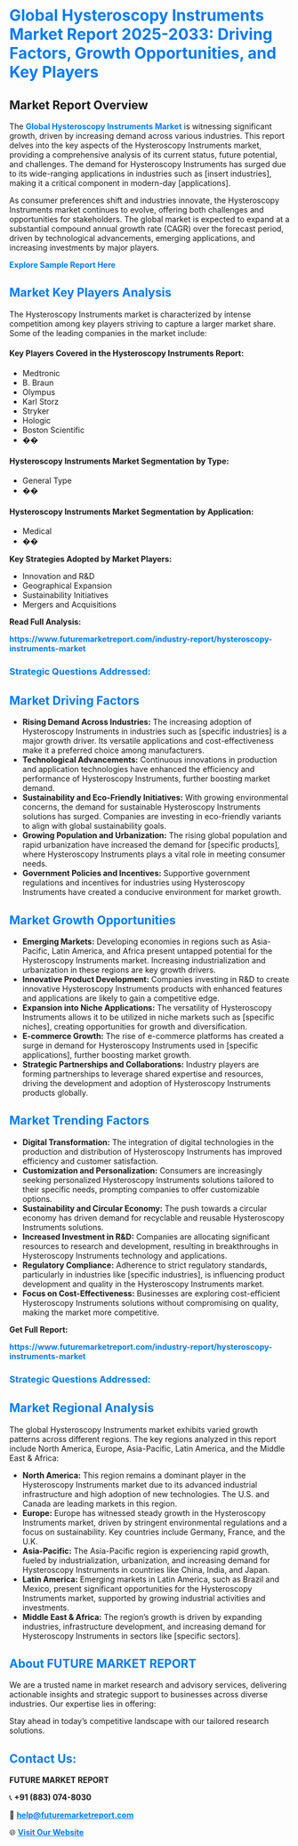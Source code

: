 <h1 style="color: #007BFF;">Global Hysteroscopy Instruments Market Report 2025-2033: Driving Factors, Growth Opportunities, and Key Players</h1>

<section id="overview">
<h2>Market Report Overview</h2>
<p>The <a href="https://www.futuremarketreport.com/industry-report/hysteroscopy-instruments-market" style="color: #007BFF; text-decoration: none;"><strong>Global Hysteroscopy Instruments Market</strong></a> is witnessing significant growth, driven by increasing demand across various industries. This report delves into the key aspects of the Hysteroscopy Instruments market, providing a comprehensive analysis of its current status, future potential, and challenges. The demand for Hysteroscopy Instruments has surged due to its wide-ranging applications in industries such as [insert industries], making it a critical component in modern-day [applications].</p>
<p>As consumer preferences shift and industries innovate, the Hysteroscopy Instruments market continues to evolve, offering both challenges and opportunities for stakeholders. The global market is expected to expand at a substantial compound annual growth rate (CAGR) over the forecast period, driven by technological advancements, emerging applications, and increasing investments by major players.</p>
</section>

<section id="overview">
<p><a href="https://www.futuremarketreport.com/request-sample/reportId=113648" style="color: #007BFF; text-decoration: none;"><strong>Explore Sample Report Here</strong></a></p>
</section>

<section id="key-players">
<h2 style="color: #007BFF;">Market Key Players Analysis</h2>
<p>The Hysteroscopy Instruments market is characterized by intense competition among key players striving to capture a larger market share. Some of the leading companies in the market include:</p>
<h4>Key Players Covered in the Hysteroscopy Instruments Report:</h4>
<ul><li>Medtronic</li><li>B. Braun</li><li>Olympus</li><li>Karl Storz</li><li>Stryker</li><li>Hologic</li><li>Boston Scientific</li><li>��</li></ul>
<h4>Hysteroscopy Instruments Market Segmentation by Type:</h4>
<ul><li>General Type</li><li>��</li></ul>

<h4>Hysteroscopy Instruments Market Segmentation by Application:</h4>
<ul><li>Medical</li><li>��</li></ul>
<p><strong>Key Strategies Adopted by Market Players:</strong></p>
<ul>
<li>Innovation and R&D</li>
<li>Geographical Expansion</li>
<li>Sustainability Initiatives</li>
<li>Mergers and Acquisitions</li>
</ul>
</section>

<section>
<p><strong>Read Full Analysis: </strong></p><a href="https://www.futuremarketreport.com/industry-report/hysteroscopy-instruments-market" style="color: #007BFF; text-decoration: none;"><strong>https://www.futuremarketreport.com/industry-report/hysteroscopy-instruments-market</strong></a>
<h3 style="color: #007BFF;">Strategic Questions Addressed:</h3>
</section>

<section id="driving-factors">
<h2 style="color: #007BFF;">Market Driving Factors</h2>
<ul>
<li><strong>Rising Demand Across Industries:</strong> The increasing adoption of Hysteroscopy Instruments in industries such as [specific industries] is a major growth driver. Its versatile applications and cost-effectiveness make it a preferred choice among manufacturers.</li>
<li><strong>Technological Advancements:</strong> Continuous innovations in production and application technologies have enhanced the efficiency and performance of Hysteroscopy Instruments, further boosting market demand.</li>
<li><strong>Sustainability and Eco-Friendly Initiatives:</strong> With growing environmental concerns, the demand for sustainable Hysteroscopy Instruments solutions has surged. Companies are investing in eco-friendly variants to align with global sustainability goals.</li>
<li><strong>Growing Population and Urbanization:</strong> The rising global population and rapid urbanization have increased the demand for [specific products], where Hysteroscopy Instruments plays a vital role in meeting consumer needs.</li>
<li><strong>Government Policies and Incentives:</strong> Supportive government regulations and incentives for industries using Hysteroscopy Instruments have created a conducive environment for market growth.</li>
</ul>
</section>

<section id="growth-opportunities">
<h2 style="color: #007BFF;">Market Growth Opportunities</h2>
<ul>
<li><strong>Emerging Markets:</strong> Developing economies in regions such as Asia-Pacific, Latin America, and Africa present untapped potential for the Hysteroscopy Instruments market. Increasing industrialization and urbanization in these regions are key growth drivers.</li>
<li><strong>Innovative Product Development:</strong> Companies investing in R&D to create innovative Hysteroscopy Instruments products with enhanced features and applications are likely to gain a competitive edge.</li>
<li><strong>Expansion into Niche Applications:</strong> The versatility of Hysteroscopy Instruments allows it to be utilized in niche markets such as [specific niches], creating opportunities for growth and diversification.</li>
<li><strong>E-commerce Growth:</strong> The rise of e-commerce platforms has created a surge in demand for Hysteroscopy Instruments used in [specific applications], further boosting market growth.</li>
<li><strong>Strategic Partnerships and Collaborations:</strong> Industry players are forming partnerships to leverage shared expertise and resources, driving the development and adoption of Hysteroscopy Instruments products globally.</li>
</ul>
</section>

<section id="trending-factors">
<h2 style="color: #007BFF;">Market Trending Factors</h2>
<ul>
<li><strong>Digital Transformation:</strong> The integration of digital technologies in the production and distribution of Hysteroscopy Instruments has improved efficiency and customer satisfaction.</li>
<li><strong>Customization and Personalization:</strong> Consumers are increasingly seeking personalized Hysteroscopy Instruments solutions tailored to their specific needs, prompting companies to offer customizable options.</li>
<li><strong>Sustainability and Circular Economy:</strong> The push towards a circular economy has driven demand for recyclable and reusable Hysteroscopy Instruments solutions.</li>
<li><strong>Increased Investment in R&D:</strong> Companies are allocating significant resources to research and development, resulting in breakthroughs in Hysteroscopy Instruments technology and applications.</li>
<li><strong>Regulatory Compliance:</strong> Adherence to strict regulatory standards, particularly in industries like [specific industries], is influencing product development and quality in the Hysteroscopy Instruments market.</li>
<li><strong>Focus on Cost-Effectiveness:</strong> Businesses are exploring cost-efficient Hysteroscopy Instruments solutions without compromising on quality, making the market more competitive.</li>
</ul>
</section>

<section>
<p><strong>Get Full Report: </strong></p><a href="https://www.futuremarketreport.com/industry-report/hysteroscopy-instruments-market" style="color: #007BFF; text-decoration: none;"><strong>https://www.futuremarketreport.com/industry-report/hysteroscopy-instruments-market</strong></a>
<h3 style="color: #007BFF;">Strategic Questions Addressed:</h3>
</section>


<section id="regional-analysis">
<h2 style="color: #007BFF;">Market Regional Analysis</h2>
<p>The global Hysteroscopy Instruments market exhibits varied growth patterns across different regions. The key regions analyzed in this report include North America, Europe, Asia-Pacific, Latin America, and the Middle East & Africa:</p>
<ul>
<li><strong>North America:</strong> This region remains a dominant player in the Hysteroscopy Instruments market due to its advanced industrial infrastructure and high adoption of new technologies. The U.S. and Canada are leading markets in this region.</li>
<li><strong>Europe:</strong> Europe has witnessed steady growth in the Hysteroscopy Instruments market, driven by stringent environmental regulations and a focus on sustainability. Key countries include Germany, France, and the U.K.</li>
<li><strong>Asia-Pacific:</strong> The Asia-Pacific region is experiencing rapid growth, fueled by industrialization, urbanization, and increasing demand for Hysteroscopy Instruments in countries like China, India, and Japan.</li>
<li><strong>Latin America:</strong> Emerging markets in Latin America, such as Brazil and Mexico, present significant opportunities for the Hysteroscopy Instruments market, supported by growing industrial activities and investments.</li>
<li><strong>Middle East & Africa:</strong> The region’s growth is driven by expanding industries, infrastructure development, and increasing demand for Hysteroscopy Instruments in sectors like [specific sectors].</li>
</ul>
</section>

<footer>
<h2 style="color: #007BFF;">About FUTURE MARKET REPORT</h2>
<p>We are a trusted name in market research and advisory services, delivering actionable insights and strategic support to businesses across diverse industries. Our expertise lies in offering:</p>

<p>Stay ahead in today’s competitive landscape with our tailored research solutions.</p>

<h2 style="color: #007BFF;">Contact Us:</h2>
<p><strong>FUTURE MARKET REPORT</strong></p>
<p>📞 <strong>+91 (883) 074-8030</strong></p>
<p>📧 <strong><a href="mailto:help@futuremarketreport.com" style="color: #007BFF;">help@futuremarketreport.com</a></strong></p>
<p>🌐 <strong><a href="https://www.futuremarketreport.com/" style="color: #007BFF;">Visit Our Website</a></strong></p>
</footer>